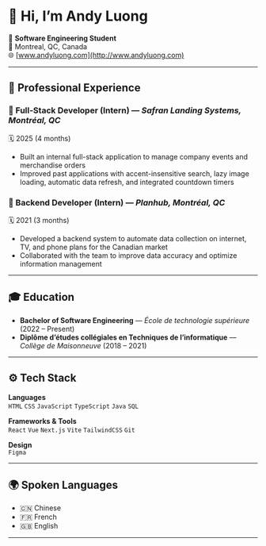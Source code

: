 # 👋 Hi, I’m **Andy Luong**

🎯 **Software Engineering Student**  
📍 Montreal, QC, Canada  
🌐 [www.andyluong.com](http://www.andyluong.com)

---

## 💼 Professional Experience

### 🔹 Full-Stack Developer (Intern) — *Safran Landing Systems, Montréal, QC*  
🗓️ 2025 (4 months)
- Built an internal full-stack application to manage company events and merchandise orders  
- Improved past applications with accent-insensitive search, lazy image loading, automatic data refresh, and integrated countdown timers

### 🔹 Backend Developer (Intern) — *Planhub, Montréal, QC*  
🗓️ 2021 (3 months)
- Developed a backend system to automate data collection on internet, TV, and phone plans for the Canadian market  
- Collaborated with the team to improve data accuracy and optimize information management

---

## 🎓 Education

- **Bachelor of Software Engineering** — *École de technologie supérieure* (2022 – Present)
- **Diplôme d’études collégiales en Techniques de l’informatique** — *Collège de Maisonneuve* (2018 – 2021)

---

## ⚙️ Tech Stack

**Languages**  
`HTML` `CSS` `JavaScript` `TypeScript` `Java` `SQL`

**Frameworks & Tools**  
`React` `Vue` `Next.js` `Vite` `TailwindCSS` `Git`

**Design**  
`Figma`

---

## 🌍 Spoken Languages

- 🇨🇳 Chinese  
- 🇫🇷 French  
- 🇬🇧 English

---
